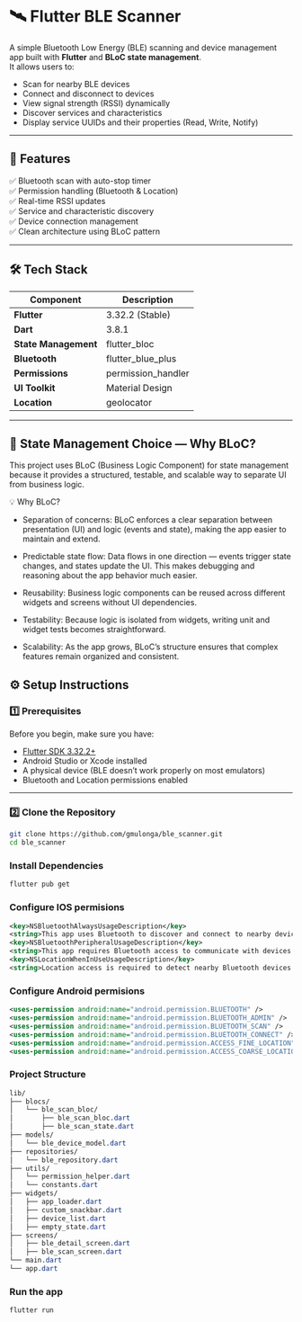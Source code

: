 # 🛰️ Flutter BLE Scanner

A simple Bluetooth Low Energy (BLE) scanning and device management app built with **Flutter** and **BLoC state management**.  
It allows users to:
- Scan for nearby BLE devices
- Connect and disconnect to devices
- View signal strength (RSSI) dynamically
- Discover services and characteristics
- Display service UUIDs and their properties (Read, Write, Notify)

---

## 📱 Features

✅ Bluetooth scan with auto-stop timer  
✅ Permission handling (Bluetooth & Location)  
✅ Real-time RSSI updates  
✅ Service and characteristic discovery  
✅ Device connection management  
✅ Clean architecture using BLoC pattern

---

## 🛠️ Tech Stack

| Component            | Description |
|----------------------|------------|
| **Flutter**          | 3.32.2 (Stable) |
| **Dart**             | 3.8.1 |
| **State Management** | flutter_bloc |
| **Bluetooth**        | flutter_blue_plus |
| **Permissions**      | permission_handler |
| **UI Toolkit**       | Material Design |
| **Location**         | geolocator |

---

## 🧩 State Management Choice — Why BLoC?

This project uses BLoC (Business Logic Component) for state management because it provides a structured, testable, and scalable way to separate UI from business logic.

💡 Why BLoC?

 - Separation of concerns: BLoC enforces a clear separation between presentation (UI) and logic (events and state), making the app easier to maintain and extend.

 - Predictable state flow: Data flows in one direction — events trigger state changes, and states update the UI. This makes debugging and reasoning about the app behavior much easier.

 - Reusability: Business logic components can be reused across different widgets and screens without UI dependencies.

 - Testability: Because logic is isolated from widgets, writing unit and widget tests becomes straightforward.

 - Scalability: As the app grows, BLoC’s structure ensures that complex features remain organized and consistent.

## ⚙️ Setup Instructions

### 1️⃣ Prerequisites
Before you begin, make sure you have:
- [Flutter SDK 3.32.2+](https://docs.flutter.dev/get-started/install)
- Android Studio or Xcode installed
- A physical device (BLE doesn’t work properly on most emulators)
- Bluetooth and Location permissions enabled

---

### 2️⃣ Clone the Repository

```bash
git clone https://github.com/gmulonga/ble_scanner.git
cd ble_scanner
```

### Install Dependencies
```bash
flutter pub get
```

### Configure IOS permisions
```xml
<key>NSBluetoothAlwaysUsageDescription</key>
<string>This app uses Bluetooth to discover and connect to nearby devices.</string>
<key>NSBluetoothPeripheralUsageDescription</key>
<string>This app requires Bluetooth access to communicate with devices.</string>
<key>NSLocationWhenInUseUsageDescription</key>
<string>Location access is required to detect nearby Bluetooth devices.</string>

```

### Configure Android permisions
```xml
<uses-permission android:name="android.permission.BLUETOOTH" />
<uses-permission android:name="android.permission.BLUETOOTH_ADMIN" />
<uses-permission android:name="android.permission.BLUETOOTH_SCAN" />
<uses-permission android:name="android.permission.BLUETOOTH_CONNECT" />
<uses-permission android:name="android.permission.ACCESS_FINE_LOCATION" />
<uses-permission android:name="android.permission.ACCESS_COARSE_LOCATION" />

```

### Project Structure
```css
lib/
├── blocs/
│   └── ble_scan_bloc/
│       ├── ble_scan_bloc.dart
│       ├── ble_scan_state.dart
├── models/
│   └── ble_device_model.dart
├── repositories/
│   └── ble_repository.dart
├── utils/
│   └── permission_helper.dart
│   └── constants.dart
├── widgets/
│   ├── app_loader.dart
│   ├── custom_snackbar.dart
│   ├── device_list.dart
│   ├── empty_state.dart
├── screens/
│   ├── ble_detail_screen.dart
│   ├── ble_scan_screen.dart
└── main.dart
└── app.dart

```


### Run the app
```bash
flutter run
```